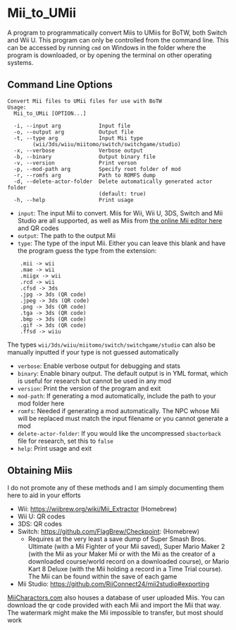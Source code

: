 # Mii_to_UMii
A program to programmatically convert Miis to UMiis for BoTW, both Switch and Wii U. This program can only be controlled from the command line. This can be accessed by running `cmd` on Windows in the folder where the program is downloaded, or by opening the terminal on other operating systems.

## Command Line Options
```
Convert Mii files to UMii files for use with BoTW
Usage:
  Mii_to_UMii [OPTION...]

  -i, --input arg            Input file
  -o, --output arg           Output file
  -t, --type arg             Input Mii type
        (wii/3ds/wiiu/miitomo/switch/switchgame/studio)
  -x, --verbose              Verbose output
  -b, --binary               Output binary file
  -v, --version              Print verson
  -p, --mod-path arg         Specify root folder of mod
  -r, --romfs arg            Path to ROMFS dump
  -d, --delete-actor-folder  Delete automatically generated actor folder
                             (default: true)
  -h, --help                 Print usage
```

* `input`: The input Mii to convert. Miis for Wii, Wii U, 3DS, Switch and Mii Studio are all supported, as well as Miis from [the online Mii editor here](https://rc24.xyz/goodies/mii/) and QR codes
* `output`: The path to the output Mii
* `type`: The type of the input Mii. Either you can leave this blank and have the program guess the type from the extension:
```
	.mii -> wii
	.mae -> wii
	.miigx -> wii
	.rcd -> wii
	.cfsd -> 3ds
	.jpg -> 3ds (QR code)
	.jpeg -> 3ds (QR code)
	.png -> 3ds (QR code)
	.tga -> 3ds (QR code)
	.bmp -> 3ds (QR code)
	.gif -> 3ds (QR code)
	.ffsd -> wiiu
```
The types `wii/3ds/wiiu/miitomo/switch/switchgame/studio` can also be manually inputted if your type is not guessed automatically
* `verbose`: Enable verbose output for debugging and stats
* `binary`: Enable binary output. The default output is in YML format, which is useful for research but cannot be used in any mod
* `version`: Print the version of the program and exit
* `mod-path`: If generating a mod automatically, include the path to your mod folder here
* `romfs`: Needed if generating a mod automatically. The NPC whose Mii will be replaced must match the input filename or you cannot generate a mod
* `delete-actor-folder`: If you would like the uncompressed `sbactorback` file for research, set this to `false`
* `help`: Print usage and exit

## Obtaining Miis
I do not promote any of these methods and I am simply documenting them here to aid in your efforts

* Wii: https://wiibrew.org/wiki/Mii_Extractor (Homebrew)
* Wii U: QR codes
* 3DS: QR codes
* Switch: https://github.com/FlagBrew/Checkpoint: (Homebrew)
	* Requires at the very least a save dump of Super Smash Bros. Ultimate (with a Mii Fighter of your Mii saved), Super Mario Maker 2 (with the Mii as your Maker Mii or with the Mii as the creator of a downloaded course/world record on a downloaded course), or Mario Kart 8 Deluxe (with the Mii holding a record in a Time Trial course). The Mii can be found within the save of each game
* Mii Studio: https://github.com/RiiConnect24/mii2studio#exporting

[MiiCharactors.com](https://www.miicharacters.com/) also houses a database of user uploaded Miis. You can download the qr code provided with each Mii and import the Mii that way. The watermark might make the Mii impossible to transfer, but most should work